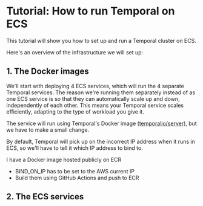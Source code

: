 # Tutorial: How to run Temporal on ECS

This tutorial will show you how to set up and run a Temporal cluster on ECS.

Here's an overview of the infrastructure we will set up:

## 1. The Docker images

We'll start with deploying 4 ECS services, which will run the 4 separate Temporal services. The reason we're running them separately instead of as one ECS service is so that they can automatically scale up and down, independently of each other. This means your Temporal service scales efficiently, adapting to the type of workload you give it.

The service will run using Temporal's Docker image ([temporalio/server](https://hub.docker.com/r/temporalio/server)), but we have to make a small change.

By default, Temporal will pick up on the incorrect IP address when it runs in ECS, so we'll have to tell it which IP address to bind to.

I have a Docker image hosted publicly on ECR

-   BIND_ON_IP has to be set to the AWS current IP
-   Build them using GitHub Actions and push to ECR

## 2. The ECS services
